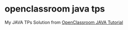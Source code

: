 # openclassroom java tps
My JAVA TPs Solution from [OpenClassroom JAVA Tutorial](https://openclassrooms.com/en/courses/26832-apprenez-a-programmer-en-java)
